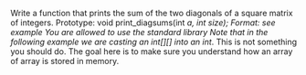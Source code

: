 Write a function that prints the sum of the two diagonals of a square matrix of integers. Prototype: void print_diagsums(int *a, int size); Format: see example You are allowed to use the standard library Note that in the following example we are casting an int[][] into an int*. This is not something you should do. The goal here is to make sure you understand how an array of array is stored in memory.
